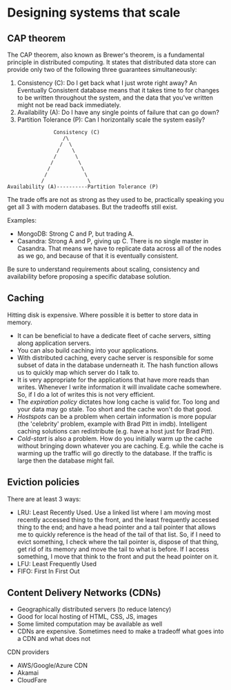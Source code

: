 # Designing systems that scale

## CAP theorem

The CAP theorem, also known as Brewer's theorem, is a fundamental principle in distributed computing. It states that distributed data store can provide only two of the following three guarantees simultaneously:

1. Consistency (C): Do I get back what I just wrote right away? An Eventually Consistent database means that it takes time to for changes to be written throughout the system, and the data that you've written might not be read back immediately.
2. Availability (A): Do I have any single points of failure that can go down?
3. Partition Tolerance (P): Can I horizontally scale the system easily?

```
               Consistency (C)
                  /\
                 /  \
                /    \
               /      \
              /        \
             /          \
            /            \
           /              \
Availability (A)----------Partition Tolerance (P)
```

The trade offs are not as strong as they used to be, practically speaking you get all 3 with modern databases. But the tradeoffs still exist.

Examples:
- MongoDB: Strong C and P, but trading A.
- Casandra: Strong A and P, giving up C. There is no single master in Casandra. That means we have to replicate data across all of the nodes as we go, and because of that it is eventually consistent.

Be sure to understand requirements about scaling, consistency and availability before proposing a specific database solution.

## Caching

Hitting disk is expensive. Where possible it is better to store data in memory.

- It can be beneficial to have a dedicate fleet of cache servers, sitting along application servers.
- You can also build caching into your applications.
- With distributed caching, every cache server is responsible for some subset of data in the database underneath it. The hash function allows us to quickly map which server do I talk to.
- It is very appropriate for the applications that have more reads than writes. Whenever I write information it will invalidate cache somewhere. So, if I do a lot of writes this is not very efficient.
- The *expiration policy* dictates how long cache is valid for. Too long and your data may go stale. Too short and the cache won't do that good.
- *Hostspots* can be a problem when certain information is more popular (the 'celebrity' problem, example with Brad Pitt in imdb). Intelligent caching solutions can redistribute (e.g. have a host just for Brad Pitt).
- *Cold-start* is also a problem. How do you initially warm up the cache without bringing down whatever you are caching. E.g. while the cache is warming up the traffic will go directly to the database. If the traffic is large then the database might fail.

## Eviction policies

There are at least 3 ways:
- LRU: Least Recently Used.
  Use a linked list where I am moving most recently accessed thing to the front, and the least frequently accessed thing to the end; and have a head pointer and a tail pointer that allows me to quickly reference is the head of the tail of that list. So, if I need to evict something, I check where the tail pointer is, dispose of that thing, get rid of its memory and move the tail to what is before. If I access something, I move that think to the front and put the head pointer on it.
- LFU: Least Frequently Used
- FIFO: First In First Out

## Content Delivery Networks (CDNs)

- Geographically distributed servers (to reduce latency)
- Good for local hosting of HTML, CSS, JS, images
- Some limited computation may be available as well
- CDNs are expensive. Sometimes need to make a tradeoff what goes into a CDN and what does not

CDN providers
- AWS/Google/Azure CDN
- Akamai 
- CloudFare